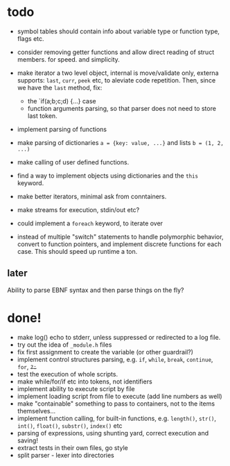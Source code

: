 # todo

* symbol tables should contain info about variable type or function type, flags etc.

* consider removing getter functions and allow direct reading of struct members.
for speed. and simplicity.
* make iterator a two level object, internal is move/validate only, externa supports:
`last`, `curr`, `peek` etc, to aleviate code repetition. Then, since we have the `last` method, fix:
  * the `if(a;b;c;d) {...} case
  * function arguments parsing, so that parser does not need to store last token.
* implement parsing of functions

* make parsing of dictionaries `a = {key: value, ...}` and lists `b = (1, 2, ...)`
* make calling of user defined functions.
* find a way to implement objects using dictionaries and the `this` keyword.
* make better iterators, minimal ask from conntainers.
* make streams for execution, stdin/out etc?
* could implement a `foreach` keyword, to iterate over 

* instead of multiple "switch" statements to handle polymorphic behavior,
convert to function pointers, and implement discrete functions for each case.
This should speed up runtime a ton.


## later

Ability to parse EBNF syntax and then parse things on the fly?



# done!

* make log() echo to stderr, unless suppressed or redirected to a log file.
* try out the idea of `_module.h` files
* fix first assignment to create the variable (or other guardrail?)
* implement control structures parsing, e.g. `if`, `while`, `break`, `continue`, `for`, ~~`?:`~~
* test the execution of whole scripts.
* make while/for/if etc into tokens, not identifiers
* implement ability to execute script by file
* implement loading script from file to execute (add line numbers as well)
* make "containable" something to pass to containers, not to the items themselves...
* implement function calling, for built-in functions, e.g.
`length()`, `str()`, `int()`, `float()`, `substr()`, `index()` etc
* parsing of expressions, using shunting yard, correct execution and saving!
* extract tests in their own files, go style
* split parser - lexer into directories
